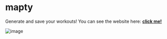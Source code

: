 # mapty
Generate and save your workouts!
You can see the website here: <a href='https://mybank-ji.netlify.app'><strong> click me! </strong></a>

![image](https://user-images.githubusercontent.com/91326015/179641393-8140877c-cc87-401f-ad82-33224eff098b.png)
